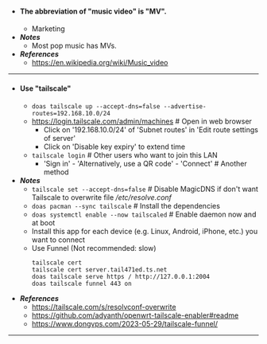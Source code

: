 - #### The abbreviation of "music video" is "MV".
    - Marketing
- ***Notes***
    - Most pop music has MVs.
- ***References***
    - https://en.wikipedia.org/wiki/Music_video
- ---
- #### Use "tailscale"
    - `doas tailscale up --accept-dns=false --advertise-routes=192.168.10.0/24`
    - https://login.tailscale.com/admin/machines # Open in web browser
        - Click on '192.168.10.0/24' of 'Subnet routes' in 'Edit route settings of server'
        - Click on 'Disable key expiry' to extend time
    - `tailscale login` # Other users who want to join this LAN
        - 'Sign in' - 'Alternatively, use a QR code' - 'Connect' # Another method
- ***Notes***
    - `tailscale set --accept-dns=false` # Disable MagicDNS if don't want Tailscale to overwrite file */etc/resolve.conf*
    - `doas pacman --sync tailscale` # Install the dependencies
    - `doas systemctl enable --now tailscaled` # Enable daemon now and at boot
    - Install this app for each device (e.g. Linux, Android, iPhone, etc.) you want to connect
    - Use Funnel (Not recommended: slow)
      ```
      tailscale cert
      tailscale cert server.tail471ed.ts.net
      doas tailscale serve https / http://127.0.0.1:2004
      doas tailscale funnel 443 on
      ```
- ***References***
    - https://tailscale.com/s/resolvconf-overwrite
    - https://github.com/adyanth/openwrt-tailscale-enabler#readme
    - https://www.dongvps.com/2023-05-29/tailscale-funnel/
- ---

